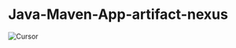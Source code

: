 # Java-Maven-App-artifact-nexus
![Cursor](https://github.com/thaer-sahloul/Java-Maven-App-artifact-nexus/assets/76632701/1df9f6db-9587-4142-9eea-f279aeef0495)
